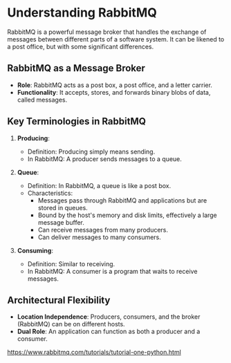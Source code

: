 # Understanding RabbitMQ

RabbitMQ is a powerful message broker that handles the exchange of messages between different parts of a software system. It can be likened to a post office, but with some significant differences.

## RabbitMQ as a Message Broker

- **Role**: RabbitMQ acts as a post box, a post office, and a letter carrier.
- **Functionality**: It accepts, stores, and forwards binary blobs of data, called messages.

## Key Terminologies in RabbitMQ

1. **Producing**: 
   - Definition: Producing simply means sending.
   - In RabbitMQ: A producer sends messages to a queue.

2. **Queue**:
   - Definition: In RabbitMQ, a queue is like a post box.
   - Characteristics: 
     - Messages pass through RabbitMQ and applications but are stored in queues.
     - Bound by the host's memory and disk limits, effectively a large message buffer.
     - Can receive messages from many producers.
     - Can deliver messages to many consumers.

3. **Consuming**:
   - Definition: Similar to receiving.
   - In RabbitMQ: A consumer is a program that waits to receive messages.

## Architectural Flexibility

- **Location Independence**: Producers, consumers, and the broker (RabbitMQ) can be on different hosts.
- **Dual Role**: An application can function as both a producer and a consumer.


https://www.rabbitmq.com/tutorials/tutorial-one-python.html